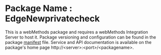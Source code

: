 # Package Name : EdgeNewprivatecheck
This is a webMethods package and requires a webMethods Integration Server to host it. Package versioning and configuration can be found in the package [manifest](./EdgeNewprivatecheck/manifest.v3) file. Service and API documentation is available on the package's home page http://&lt;server&gt;:&lt;port&gt;/&lt;packagename>.